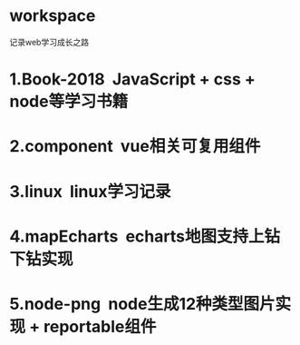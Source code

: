 # workspace
记录web学习成长之路
# 1.Book-2018  JavaScript + css + node等学习书籍
# 2.component  vue相关可复用组件
# 3.linux  linux学习记录
# 4.mapEcharts  echarts地图支持上钻下钻实现
# 5.node-png  node生成12种类型图片实现 + reportable组件
